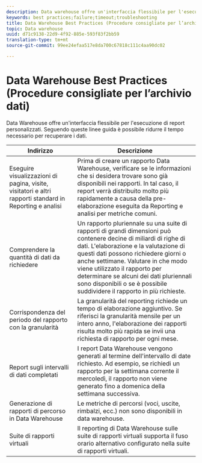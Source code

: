 ```yaml
---
description: Data warehouse offre un'interfaccia flessibile per l'esecuzione di report personalizzati. Seguendo queste linee guida è possibile ridurre il tempo necessario per recuperare i dati.
keywords: best practices;failure;timeout;troubleshooting
title: Data Warehouse Best Practices (Procedure consigliate per l’archivio dati)
topic: Data warehouse
uuid: d71c9138-22d9-4f92-885e-593f83f2bb59
translation-type: tm+mt
source-git-commit: 99ee24efaa517e8da700c67818c111c4aa90dc02

---
```



# Data Warehouse Best Practices (Procedure consigliate per l’archivio dati)

Data Warehouse offre un'interfaccia flessibile per l'esecuzione di report personalizzati. Seguendo queste linee guida è possibile ridurre il tempo necessario per recuperare i dati.



| Indirizzo | Descrizione |
|--- |--- |
| Eseguire visualizzazioni di pagina, visite, visitatori e altri rapporti standard in Reporting e analisi | Prima di creare un rapporto Data Warehouse, verificare se le informazioni che si desidera trovare sono già disponibili nei rapporti. In tal caso, il report verrà distribuito molto più rapidamente a causa della pre-elaborazione eseguita da Reporting e analisi per metriche comuni. |
| Comprendere la quantità di dati da richiedere | Un rapporto pluriennale su una suite di rapporti di grandi dimensioni può contenere decine di miliardi di righe di dati. L'elaborazione e la valutazione di questi dati possono richiedere giorni o anche settimane. Valutare in che modo viene utilizzato il rapporto per determinare se alcuni dei dati pluriennali sono disponibili o se è possibile suddividere il rapporto in più richieste. |
| Corrispondenza del periodo del rapporto con la granularità | La granularità del reporting richiede un tempo di elaborazione aggiuntivo. Se riferisci la granularità mensile per un intero anno, l'elaborazione dei rapporti risulta molto più rapida se invii una richiesta di rapporto per ogni mese. |
| Report sugli intervalli di dati completati | I report Data Warehouse vengono generati al termine dell'intervallo di date richiesto. Ad esempio, se richiedi un rapporto per la settimana corrente il mercoledì, il rapporto non viene generato fino a domenica della settimana successiva. |
| Generazione di rapporti di percorso in Data Warehouse | Le metriche di percorsi (voci, uscite, rimbalzi, ecc.) non sono disponibili in data warehouse. |
| Suite di rapporti virtuali | Il reporting di Data Warehouse sulle suite di rapporti virtuali supporta il fuso orario alternativo configurato nella suite di rapporti virtuali. |
